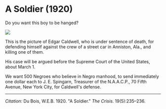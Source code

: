<!--
title:   A Soldier
author:  Du Bois, W.E.B.
journal: The Crisis
year:    1920
volume:  19
issue:   5
pages:   235-236
-->
# A Soldier (1920)
Do you want this boy to be hanged?

![](../Images/caldwell.jpg) 

This is the picture of Edgar Caldwell, who is under sentence of death, for defending himself against the crew of a street car in Anniston, Ala., and killing one of them.

His case will be argued before the Supreme Court of the United States, about March 1.

We want 500 Negroes who believe in Negro manhood, to send immediately one dollar each to J. E. Spingarn, Treasurer of the N.A.A.C.P., 70 Fifth Avenue, New York City, for Caldwell's defense.

 ______________
*Citation:* Du Bois, W.E.B. 1920. "A Soldier." *The Crisis*. 19(5):235&ndash;236.